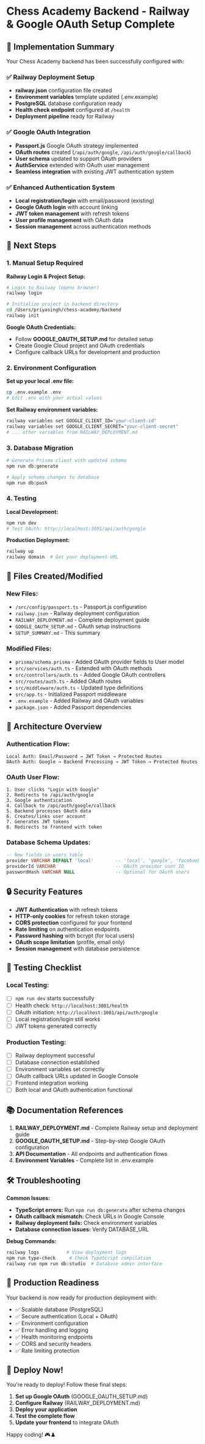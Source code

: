 # Chess Academy Backend - Railway & Google OAuth Setup Complete

## 🎉 Implementation Summary

Your Chess Academy backend has been successfully configured with:

### ✅ Railway Deployment Setup
- **railway.json** configuration file created
- **Environment variables** template updated (.env.example)
- **PostgreSQL** database configuration ready
- **Health check endpoint** configured at `/health`
- **Deployment pipeline** ready for Railway

### ✅ Google OAuth Integration 
- **Passport.js** Google OAuth strategy implemented
- **OAuth routes** created (`/api/auth/google`, `/api/auth/google/callback`)
- **User schema** updated to support OAuth providers
- **AuthService** extended with OAuth user management
- **Seamless integration** with existing JWT authentication system

### ✅ Enhanced Authentication System
- **Local registration/login** with email/password (existing)
- **Google OAuth login** with account linking
- **JWT token management** with refresh tokens
- **User profile management** with OAuth data
- **Session management** across authentication methods

## 🚀 Next Steps

### 1. Manual Setup Required

**Railway Login & Project Setup:**
```bash
# Login to Railway (opens browser)
railway login

# Initialize project in backend directory
cd /Users/priyasingh/chess-academy/backend
railway init
```

**Google OAuth Credentials:**
- Follow **GOOGLE_OAUTH_SETUP.md** for detailed setup
- Create Google Cloud project and OAuth credentials
- Configure callback URLs for development and production

### 2. Environment Configuration

**Set up your local .env file:**
```bash
cp .env.example .env
# Edit .env with your actual values
```

**Set Railway environment variables:**
```bash
railway variables set GOOGLE_CLIENT_ID="your-client-id"
railway variables set GOOGLE_CLIENT_SECRET="your-client-secret"  
# ... other variables from RAILWAY_DEPLOYMENT.md
```

### 3. Database Migration

```bash
# Generate Prisma client with updated schema
npm run db:generate

# Apply schema changes to database
npm run db:push
```

### 4. Testing

**Local Development:**
```bash
npm run dev
# Test OAuth: http://localhost:3001/api/auth/google
```

**Production Deployment:**
```bash
railway up
railway domain  # Get your deployment URL
```

## 📁 Files Created/Modified

### New Files:
- `/src/config/passport.ts` - Passport.js configuration
- `railway.json` - Railway deployment configuration  
- `RAILWAY_DEPLOYMENT.md` - Complete deployment guide
- `GOOGLE_OAUTH_SETUP.md` - OAuth setup instructions
- `SETUP_SUMMARY.md` - This summary

### Modified Files:
- `prisma/schema.prisma` - Added OAuth provider fields to User model
- `src/services/auth.ts` - Extended with OAuth methods
- `src/controllers/auth.ts` - Added Google OAuth controllers
- `src/routes/auth.ts` - Added OAuth routes
- `src/middleware/auth.ts` - Updated type definitions
- `src/app.ts` - Initialized Passport middleware
- `.env.example` - Added Railway and OAuth variables
- `package.json` - Added Passport dependencies

## 🔧 Architecture Overview

### Authentication Flow:
```
Local Auth: Email/Password → JWT Token → Protected Routes
OAuth Auth: Google → Backend Processing → JWT Token → Protected Routes
```

### OAuth User Flow:
```
1. User clicks "Login with Google" 
2. Redirects to /api/auth/google
3. Google authentication
4. Callback to /api/auth/google/callback  
5. Backend processes OAuth data
6. Creates/links user account
7. Generates JWT tokens
8. Redirects to frontend with token
```

### Database Schema Updates:
```sql
-- New fields in users table
provider VARCHAR DEFAULT 'local'        -- 'local', 'google', 'facebook', etc.
providerId VARCHAR                      -- OAuth provider user ID  
passwordHash VARCHAR NULL               -- Optional for OAuth users
```

## 🔒 Security Features

- **JWT Authentication** with refresh tokens
- **HTTP-only cookies** for refresh token storage
- **CORS protection** configured for your frontend
- **Rate limiting** on authentication endpoints
- **Password hashing** with bcrypt (for local users)
- **OAuth scope limitation** (profile, email only)
- **Session management** with database persistence

## 🧪 Testing Checklist

### Local Testing:
- [ ] `npm run dev` starts successfully
- [ ] Health check: `http://localhost:3001/health`
- [ ] OAuth initiation: `http://localhost:3001/api/auth/google`
- [ ] Local registration/login still works
- [ ] JWT tokens generated correctly

### Production Testing:
- [ ] Railway deployment successful
- [ ] Database connection established
- [ ] Environment variables set correctly
- [ ] OAuth callback URLs updated in Google Console
- [ ] Frontend integration working
- [ ] Both local and OAuth authentication functional

## 📚 Documentation References

1. **RAILWAY_DEPLOYMENT.md** - Complete Railway setup and deployment guide
2. **GOOGLE_OAUTH_SETUP.md** - Step-by-step Google OAuth configuration  
3. **API Documentation** - All endpoints and authentication flows
4. **Environment Variables** - Complete list in .env.example

## 🛠️ Troubleshooting

**Common Issues:**
- **TypeScript errors:** Run `npm run db:generate` after schema changes
- **OAuth callback mismatch:** Check URLs in Google Console
- **Railway deployment fails:** Check environment variables
- **Database connection issues:** Verify DATABASE_URL

**Debug Commands:**
```bash
railway logs          # View deployment logs
npm run type-check     # Check TypeScript compilation
railway run npm run db:studio  # Database admin interface
```

## 🎯 Production Readiness

Your backend is now ready for production deployment with:
- ✅ Scalable database (PostgreSQL)
- ✅ Secure authentication (Local + OAuth)
- ✅ Environment configuration
- ✅ Error handling and logging
- ✅ Health monitoring endpoints
- ✅ CORS and security headers
- ✅ Rate limiting protection

## 🚀 Deploy Now!

You're ready to deploy! Follow these final steps:

1. **Set up Google OAuth** (GOOGLE_OAUTH_SETUP.md)
2. **Configure Railway** (RAILWAY_DEPLOYMENT.md)  
3. **Deploy your application**
4. **Test the complete flow**
5. **Update your frontend** to integrate OAuth

Happy coding! 🎮♟️